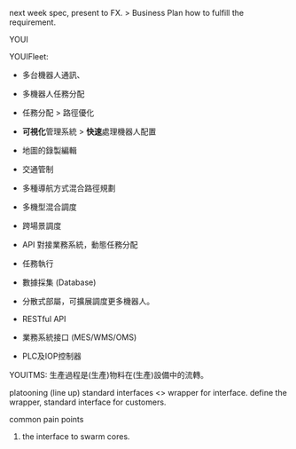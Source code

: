 

next week spec, present to FX. > Business Plan
how to fulfill the requirement.


YOUI

YOUIFleet:
* 多台機器人通訊、
* 多機器人任務分配
* 任務分配 > 路徑優化

* **可視化**管理系統 > **快速**處理機器人配置
* 地圖的錄製編輯

* 交通管制
* 多種導航方式混合路徑規劃
* 多機型混合調度
* 跨場景調度
* API 對接業務系統，動態任務分配
* 任務執行
* 數據採集 (Database)
* 分散式部屬，可擴展調度更多機器人。
* RESTful API 
* 業務系統接口 (MES/WMS/OMS)
* PLC及IOP控制器

YOUITMS:
生產過程是(生產)物料在(生產)設備中的流轉。
 

platooning (line up)
standard interfaces <> wrapper for interface. 
define the wrapper,
standard interface for customers.

common pain points
1. the interface to swarm cores.

